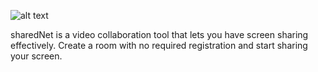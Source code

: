![alt text](http://res.cloudinary.com/faus6rguez/image/upload/v1526487699/logo_ympqbb.png)

sharedNet is a video collaboration tool that lets you have screen sharing effectively. Create a room with no required registration and start sharing your screen.

